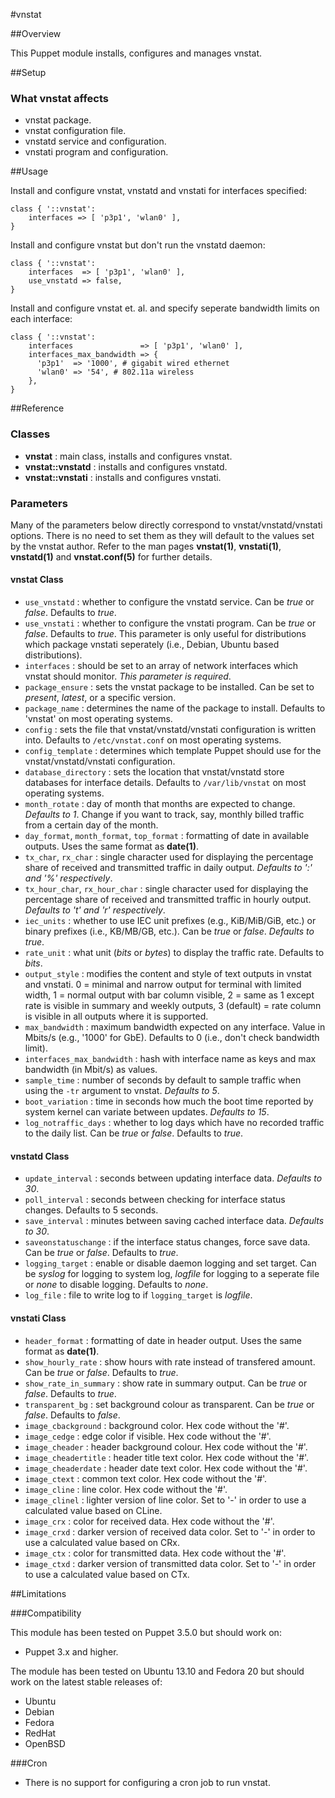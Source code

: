 #vnstat

##Overview

This Puppet module installs, configures and manages vnstat.

##Setup

### What vnstat affects

* vnstat package.
* vnstat configuration file.
* vnstatd service and configuration.
* vnstati program and configuration.

##Usage

Install and configure vnstat, vnstatd and vnstati for interfaces
specified:

```puppet
class { '::vnstat':
    interfaces => [ 'p3p1', 'wlan0' ],
}
```
Install and configure vnstat but don't run the vnstatd daemon:

```puppet
class { '::vnstat':
    interfaces  => [ 'p3p1', 'wlan0' ],
    use_vnstatd => false,
}
```
Install and configure vnstat et. al. and specify seperate bandwidth
limits on each interface:

```puppet
class { '::vnstat':
    interfaces               => [ 'p3p1', 'wlan0' ],
    interfaces_max_bandwidth => {
      'p3p1'  => '1000', # gigabit wired ethernet
      'wlan0' => '54', # 802.11a wireless
    },
}
```
##Reference

### Classes ###

* **vnstat** : main class, installs and configures vnstat.
* **vnstat::vnstatd** : installs and configures vnstatd.
* **vnstat::vnstati** : installs and configures vnstati.

### Parameters

Many of the parameters below directly correspond to
vnstat/vnstatd/vnstati options.  There is no need to set them as they
will default to the values set by the vnstat author. Refer to the man
pages **vnstat(1)**, **vnstati(1)**, **vnstatd(1)** and
**vnstat.conf(5)** for further details.

#### vnstat Class ####

* `use_vnstatd` : whether to configure the vnstatd service. Can be *true*
  or *false*.  Defaults to *true*.
* `use_vnstati` : whether to configure the vnstati program. Can be *true*
  or *false*.  Defaults to  *true*. This parameter is only useful for
  distributions which package vnstati seperately (i.e., Debian, Ubuntu
  based distributions).
* `interfaces` : should be set to an array of network interfaces
  which vnstat should monitor. *This parameter is required*.
* `package_ensure` : sets the vnstat package to be installed. Can be
  set to *present*, *latest*, or a specific version.
* `package_name` : determines the name of the package to
  install. Defaults to 'vnstat' on most operating systems.
* `config` : sets the file that vnstat/vnstatd/vnstati configuration
  is written into. Defaults to ``/etc/vnstat.conf`` on most
  operating systems.
* `config_template` : determines which template Puppet should use for
  the vnstat/vnstatd/vnstati configuration.
* `database_directory` : sets the location that vnstat/vnstatd store
  databases for interface details. Defaults to ``/var/lib/vnstat`` on most
  operating systems.
* `month_rotate` : day of month that months are expected to
  change. *Defaults to 1*.  Change if you want to track, say, monthly
  billed traffic from a certain day of the month.
* `day_format`, `month_format`, `top_format` : formatting  of  date in
  available outputs. Uses the same format as **date(1)**.
* `tx_char`, `rx_char` :  single character used for displaying the
  percentage share of received and transmitted traffic in daily
  output. *Defaults to ':' and '%' respectively*.
* `tx_hour_char`, `rx_hour_char` :  single character used for displaying the
  percentage share of received and transmitted traffic in hourly
  output. *Defaults to 't' and 'r' respectively*.
* `iec_units` : whether to use IEC unit prefixes (e.g., KiB/MiB/GiB,
  etc.) or binary prefixes (i.e., KB/MB/GB, etc.). Can be *true*
  or *false*.  *Defaults to*  *true*.
* `rate_unit` : what unit (*bits* or *bytes*) to display the traffic
  rate. Defaults to *bits*.
* `output_style` : modifies the content and style of text outputs in
   vnstat and vnstati. 0 = minimal and narrow output for terminal with
   limited width, 1 = normal output with bar column visible, 2 = same
   as 1 except rate is visible in summary and weekly outputs, 3
   (default) = rate column  is  visible  in  all  outputs where it is supported.
* `max_bandwidth` : maximum bandwidth expected on any interface. Value
  in Mbits/s (e.g., '1000' for GbE). Defaults to 0 (i.e., don't check bandwidth limit).
* `interfaces_max_bandwidth` : hash with interface name as keys and
  max bandwidth (in Mbit/s) as values.
* `sample_time` : number of seconds by default to sample traffic when
  using the ``-tr`` argument to vnstat. *Defaults to 5*.
* `boot_variation` : time in seconds how much the boot time reported
  by system  kernel  can  variate  between updates. *Defaults to 15*.
* `log_notraffic_days` : whether to log days which have no recorded
  traffic to the daily list. Can be *true* or *false*.  Defaults
  to *true*.

#### vnstatd Class ####

* `update_interval` : seconds between updating interface
  data. *Defaults to 30*.
* `poll_interval` : seconds between checking for interface status
  changes. Defaults to 5 seconds.
* `save_interval` : minutes between saving cached interface
  data. *Defaults to 30*.
* `saveonstatuschange` : if the interface status changes, force save
  data. Can be *true* or *false*.  Defaults to *true*.
* `logging_target` : enable or disable daemon logging and set target.
  Can be *syslog* for logging to system log, *logfile* for logging to
  a seperate file or *none* to disable logging. Defaults to *none*.
* `log_file` : file to write log to if `logging_target` is *logfile*.

#### vnstati Class ####

* `header_format` : formatting of date in header output. Uses the same
  format as **date(1)**.
* `show_hourly_rate` : show hours with rate instead of transfered
  amount. Can be *true* or *false*.  Defaults to *true*.
* `show_rate_in_summary` : show rate in summary output. Can be *true*
  or *false*.  Defaults to *true*.
* `transparent_bg` : set background colour as transparent. Can be *true*
  or *false*.  Defaults to *false*.
* `image_cbackground` : background color. Hex code without the '#'.
* `image_cedge` :  edge color if visible. Hex code without the '#'.
* `image_cheader` : header background colour. Hex code without the
  '#'.
* `image_cheadertitle` : header title text color. Hex code without the '#'.
* `image_cheaderdate` : header date text color. Hex code without the '#'.
* `image_ctext` : common text color.  Hex code without the '#'.
* `image_cline` : line color.  Hex code without the '#'.
* `image_clinel` : lighter version of line color. Set to '-' in order
  to use a calculated  value  based  on CLine.
* `image_crx` : color for received data. Hex code without the '#'.
* `image_crxd` :   darker  version  of  received  data color. Set to
  '-' in order to use a calculated value based on CRx.
* `image_ctx` : color for transmitted data.  Hex code without the '#'.
* `image_ctxd` : darker version of transmitted data color. Set to '-'
  in order to use a calculated  value based on CTx.

##Limitations

###Compatibility

This module has been tested on Puppet 3.5.0 but should work on:

* Puppet 3.x and higher.

The module has been tested on Ubuntu 13.10 and Fedora 20 but should work on the
latest stable releases of:

* Ubuntu
* Debian
* Fedora
* RedHat
* OpenBSD

###Cron

* There is no support for configuring a cron job to run vnstat.
